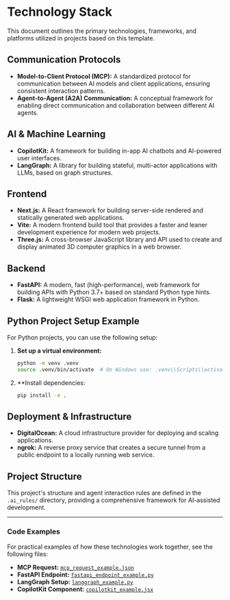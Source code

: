 # Technology Stack

This document outlines the primary technologies, frameworks, and platforms utilized in projects based on this template.

## Communication Protocols

- **Model-to-Client Protocol (MCP):** A standardized protocol for communication between AI models and client applications, ensuring consistent interaction patterns.
- **Agent-to-Agent (A2A) Communication:** A conceptual framework for enabling direct communication and collaboration between different AI agents.

## AI & Machine Learning

- **CopilotKit:** A framework for building in-app AI chatbots and AI-powered user interfaces.
- **LangGraph:** A library for building stateful, multi-actor applications with LLMs, based on graph structures.

## Frontend

- **Next.js:** A React framework for building server-side rendered and statically generated web applications.
- **Vite:** A modern frontend build tool that provides a faster and leaner development experience for modern web projects.
- **Three.js:** A cross-browser JavaScript library and API used to create and display animated 3D computer graphics in a web browser.

## Backend

- **FastAPI:** A modern, fast (high-performance), web framework for building APIs with Python 3.7+ based on standard Python type hints.
- **Flask:** A lightweight WSGI web application framework in Python.

## Python Project Setup Example

For Python projects, you can use the following setup:

1.  **Set up a virtual environment:**
    ```bash
    python -m venv .venv
    source .venv/bin/activate  # On Windows use: .venv\\Scripts\\activate
    ```
2.  **Install dependencies:
    ```bash
    pip install -e .
    ```

## Deployment & Infrastructure

- **DigitalOcean:** A cloud infrastructure provider for deploying and scaling applications.
- **ngrok:** A reverse proxy service that creates a secure tunnel from a public endpoint to a locally running web service.

## Project Structure

This project's structure and agent interaction rules are defined in the `.ai_rules/` directory, providing a comprehensive framework for AI-assisted development.


---

### Code Examples

For practical examples of how these technologies work together, see the following files:

- **MCP Request:** [`mcp_request_example.json`](./examples/mcp_request_example.json)
- **FastAPI Endpoint:** [`fastapi_endpoint_example.py`](./examples/fastapi_endpoint_example.py)
- **LangGraph Setup:** [`langgraph_example.py`](./examples/langgraph_example.py)
- **CopilotKit Component:** [`copilotkit_example.jsx`](./examples/copilotkit_example.jsx)


